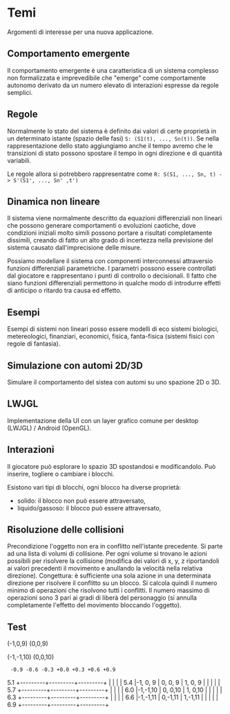 Temi
====

Argomenti di interesse per una nuova applicazione.


Comportamento emergente
------------------------

Il comportamento emergente è una caratteristica di un sistema complesso non formalizzata e imprevedibile
che "emerge" come comportamente autonomo derivato da un numero elevato di interazioni espresse da regole semplici.

Regole
------

Normalmente lo stato del sistema è definito dai valori di certe proprietà in un determinato istante (spazio delle fasi)
`S: (S1(t), ..., Sn(t))`.
Se nella rappresentazione dello stato aggiungiamo anche il tempo avremo che le transizioni di stato possono spostare il tempo in ogni direzione e di quantità variabili.

Le regole allora si potrebbero rappresentatre come `R: S(S1, ..., Sn, t) -> S'(S1', ..., Sn' ,t')`

Dinamica non lineare
-------------------

Il sistema viene normalmente descritto da equazioni differenziali non lineari che possono generare comportamenti o evoluzioni caotiche, dove condizioni iniziali molto simili possono portare a risultati completamente dissimili, creando
di fatto un alto grado di incertezza nella previsione del sistema causato dall'imprecisione delle misure.

Possiamo modellare il sistema con componenti interconnessi attraversio funzioni differenziali parametriche.
I parametri possono essere controllati dal giocatore e rappresentano i punti di controllo o decisionali.
Il fatto che siano funzioni differenziali permettono in qualche modo di introdurre effetti di anticipo o ritardo
tra causa ed effetto.


Esempi
------

Esempi di sistemi non lineari posso essere modelli di eco sistemi biologici, metereologici, finanziari, economici, fisica, fanta-fisica (sistemi fisici con regole di fantasia). 


Simulazione con automi 2D/3D
----------------------------

Simulare il comportamento del sistea con automi su uno spazione 2D o 3D.


LWJGL
-----

Implementazione della UI con un layer grafico comune per desktop (LWJGL) / Android (OpenGL).


Interazioni
-----------

Il giocatore può esplorare lo spazio 3D spostandosi e modificandolo.
Può inserire, togliere o cambiare i blocchi.

Esistono vari tipi di blocchi, ogni blocco ha diverse proprietà:

* solido: il blocco non può essere attraversato,
* liquido/gassoso: il blocco può essere attraversato,


Risoluzione delle collisioni
----------------------------

Precondizione l'oggetto non era in conflitto nell'istante precedente. 
Si parte ad una lista di volumi di collisione.
Per ogni volume si trovano le azioni possibili per risolvere la collisione (modifica dei valori di x, y, z
riportandoli ai valori precedenti il movimento e anullando la velocità nella relativa direzione).
Congettura: è sufficiente una sola azione in una determinata direzione per risolvere il conflitto su un blocco.
Si calcola quindi il numero minimo di operazioni che risolvono tutti i conflitti.
Il numero massimo di operazioni sono 3 pari ai gradi di liberà del personaggio (si annulla completamente l'effetto
del movimento bloccando l'oggetto).


Test
----

(-1,0,9)    (0,0,9)

(-1,-1,10)  (0,0,10)

    
     -0.9 -0.6 -0.3 +0.0 +0.3 +0.6 +0.9
 5.1   +---------+---------+---------+
       |         |         |         |
 5.4   |-1, 0, 9 | 0, 0, 9 | 1, 0, 9 |
       |         |         |         |
 5.7   +---------+---------+---------+
       |         |         |         |
 6.0   |-1,-1,10 | 0, 0,10 | 1, 0,10 |
       |         |         |         |
 6.3   +---------+---------+---------+
       |         |         |         |
 6.6   |-1,-1,11 | 0,-1,11 | 1,-1,11 |
       |         |         |         |
 6.9   +---------+---------+---------+

